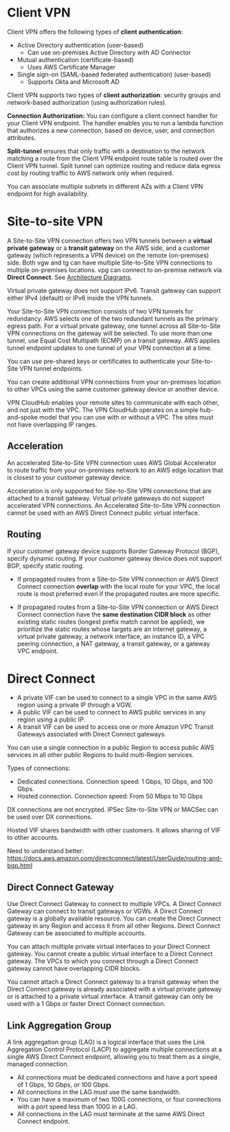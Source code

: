# Client VPN
Client VPN offers the following types of **client authentication**:
* Active Directory authentication (user-based)
  * Can use on-premises Active Directory with AD Connector
* Mutual authentication (certificate-based)
  * Uses AWS Certificate Manager
* Single sign-on (SAML-based federated authentication) (user-based)
  * Supports Okta and Microsoft AD

Client VPN supports two types of **client authorization**: security groups and network-based authorization (using authorization rules).

**Connection Authorization:** You can configure a client connect handler for your Client VPN endpoint. The handler enables you to run a lambda function that authorizes a new connection, based on device, user, and connection attributes.

**Split-tunnel** ensures that only traffic with a destination to the network matching a route from the Client VPN endpoint route table is routed over the Client VPN tunnel. Split tunnel can optimize routing and reduce data egress cost by routing traffic to AWS network only when required.

You can associate multiple subnets in different AZs with a Client VPN endpoint for high availability.

# Site-to-site VPN
A Site-to-Site VPN connection offers two VPN tunnels between a **virtual private gateway** or a **transit gateway** on the AWS side, and a customer gateway (which represents a VPN device) on the remote (on-premises) side. Both vgw and tg can have multiple Site-to-Site VPN connections to multiple on-premises locations. vpg can connect to on-premise network via **Direct Connect**. See [Architecture Diagrams](https://docs.aws.amazon.com/vpn/latest/s2svpn/Examples.html).

Virtual private gateway does not support IPv6.
Transit gateway can support either IPv4 (default) or IPv6 inside the VPN tunnels.

Your Site-to-Site VPN connection consists of two VPN tunnels for redundancy. AWS selects one of the two redundant tunnels as the primary egress path. For a virtual private gateway, one tunnel across all Site-to-Site VPN connections on the gateway will be selected. To use more than one tunnel, use Equal Cost Multipath (ECMP) on a transit gateway. AWS applies tunnel endpoint updates to one tunnel of your VPN connection at a time.

You can use pre-shared keys or certificates to authenticate your Site-to-Site VPN tunnel endpoints.

You can create additional VPN connections from your on-premises location to other VPCs using the same customer gateway device or another device.

VPN CloudHub enables your remote sites to communicate with each other, and not just with the VPC. The VPN CloudHub operates on a simple hub-and-spoke model that you can use with or without a VPC. The sites must not have overlapping IP ranges.

## Acceleration
 An accelerated Site-to-Site VPN connection uses AWS Global Accelerator to route traffic from your on-premises network to an AWS edge location that is closest to your customer gateway device. 
 
 Acceleration is only supported for Site-to-Site VPN connections that are attached to a transit gateway. Virtual private gateways do not support accelerated VPN connections. An Accelerated Site-to-Site VPN connection cannot be used with an AWS Direct Connect public virtual interface.

## Routing
 If your customer gateway device supports Border Gateway Protocol (BGP), specify dynamic routing. If your customer gateway device does not support BGP, specify static routing.

* If propagated routes from a Site-to-Site VPN connection or AWS Direct Connect connection **overlap** with the local route for your VPC, the local route is most preferred even if the propagated routes are more specific.

* If propagated routes from a Site-to-Site VPN connection or AWS Direct Connect connection have the **same destination CIDR block** as other existing static routes (longest prefix match cannot be applied), we prioritize the static routes whose targets are an internet gateway, a virtual private gateway, a network interface, an instance ID, a VPC peering connection, a NAT gateway, a transit gateway, or a gateway VPC endpoint.

# Direct Connect

* A private VIF can be used to connect to a single VPC in the same AWS region using a private IP through a VGW.
* A public VIF can be used to connect to AWS public services in any region using a public IP.
* A transit VIF can be used to access one or more Amazon VPC Transit Gateways associated with Direct Connect gateways.

You can use a single connection in a public Region to access public AWS services in all other public Regions to build multi-Region services. 

Types of connections:
* Dedicated connections. Connection speed: 1 Gbps, 10 Gbps, and 100 Gbps.
* Hosted connection. Connection speed: From 50 Mbps to 10 Gbps

DX connections are not encrypted. IPSec Site-to-Site VPN or MACSec can be used over DX connections.

Hosted VIF shares bandwidth with other customers. It allows sharing of VIF to other accounts.

Need to understand better: https://docs.aws.amazon.com/directconnect/latest/UserGuide/routing-and-bgp.html

## Direct Connect Gateway
Use Direct Connect Gateway to connect to multiple VPCs. A Direct Connect Gateway can connect to transit gateways or VGWs. A Direct Connect gateway is a globally available resource. You can create the Direct Connect gateway in any Region and access it from all other Regions. Direct Connect Gateway can be associated to multiple accounts. 

You can attach multiple private virtual interfaces to your Direct Connect gateway. You cannot create a public virtual interface to a Direct Connect gateway. The VPCs to which you connect through a Direct Connect gateway cannot have overlapping CIDR blocks. 

You cannot attach a Direct Connect gateway to a transit gateway when the Direct Connect gateway is already associated with a virtual private gateway or is attached to a private virtual interface. A transit gateway can only be used with a 1 Gbps or faster Direct Connect connection.

## Link Aggregation Group
A link aggregation group (LAG) is a logical interface that uses the Link Aggregation Control Protocol (LACP) to aggregate multiple connections at a single AWS Direct Connect endpoint, allowing you to treat them as a single, managed connection. 
* All connections must be dedicated connections and have a port speed of 1 Gbps, 10 Gbps, or 100 Gbps.
* All connections in the LAG must use the same bandwidth.
* You can have a maximum of two 100G connections, or four connections with a port speed less than 100G in a LAG. 
* All connections in the LAG must terminate at the same AWS Direct Connect endpoint.